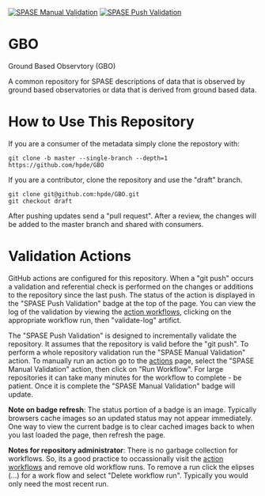 [![SPASE Manual Validation](https://github.com/hpde/GBO/actions/workflows/validate.yml/badge.svg)](https://github.com/hpde/GBO/actions/workflows/validate.yml)
[![SPASE Push Validation](https://github.com/hpde/GBO/actions/workflows/validate-push.yml/badge.svg)](https://github.com/hpde/GBO/actions/workflows/validate-push.yml)

# GBO

Ground Based Observtory (GBO)

A common repository for SPASE descriptions of data that is observed by ground based observatories or data that is derived from ground based data.

# How to Use This Repository

If you are a consumer of the metadata simply clone the repostory with:

````
git clone -b master --single-branch --depth=1 https://github.com/hpde/GBO
````

If you are a contributor, clone the repository and use the "draft" branch.
````
git clone git@github.com:hpde/GBO.git
git checkout draft
````

After pushing updates send a "pull request". After a review, the changes
will be added to the master branch and shared with consumers.

# Validation Actions

GitHub actions are configured for this repository. When a "git push" occurs 
a validation and referential check is performed on the changes or additions 
to the repository since the last push. The status of the action is displayed in the
"SPASE Push Validation" badge at the top of the page. You can view the log of the
validation by viewing the [action workflows](../../actions), clicking on the appropriate workflow
run, then "validate-log" artifict.

The "SPASE Push Validation" is designed to incrementally validate the repository. It assumes
that the repository is valid before the "git push". To perform a whole repository validation
run the "SPASE Manual Validation" action.  To manually run an action go to the [actions](../../actions) page,
select the "SPASE Manual Validation" action, then click on "Run Workflow". For large repositories it 
can take many minutes for the workflow to complete - be patient. Once it is complete the "SPASE Manual Validation"
badge will update.

**Note on badge refresh**: The status portion of a badge is an image. Typically browsers cache images so an 
updated status may not appear immediately. One way to view the current badge is to clear cached images back to when you
last loaded the page, then refresh the page.

**Notes for repository administrator**: There is no garbage collection for workflows. So, its a good practice to
occassionally visit the [action workflows](../../actions) and remove old workflow runs. To remove a run click
the elipses (...) for a work flow and select "Delete workflow run". Typically you would only need the most recent run.